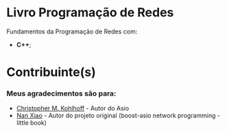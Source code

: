 # Livro Programação de Redes

Fundamentos da Programação de Redes com:

* **C++**;




# Contribuinte(s)

### Meus agradecimentos são para:

- [Christopher M. Kohlhoff](https://github.com/chriskohlhoff) - Autor do Asio
- [Nan Xiao](https://github.com/NanXiao/boost-asio-network-programming-little-book) - Autor do projeto original (boost-asio network programming - little book)
